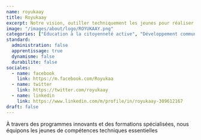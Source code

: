 ```yaml
---
name: royukaay
title: Royukaay
excerpt: Notre vision, outiller techniquement les jeunes pour réaliser une croissance économique inclusive.
image: "/images/about/logo/ROYUKAAY.png"
categories: ["Éducation à la citoyenneté active", "Développement communautaire"]
standard:
  administration: false
  apprentissage: true
  dynamisme: false
  durabilite: false
sociales:
  - name: facebook
    link: https://m.facebook.com/Royukaa
  - name: twitter
    link: https://twitter.com/royukaay
  - name: linkedin
    link: https://www.linkedin.com/m/profile/in/royukaay-309612167
draft: false
---
```


À travers des programmes innovants et des formations spécialisées, nous équipons les jeunes de compétences techniques essentielles
